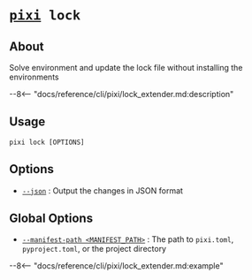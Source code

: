 # <code>[pixi](../pixi.md) lock</code>

## About
Solve environment and update the lock file without installing the environments

--8<-- "docs/reference/cli/pixi/lock_extender.md:description"

## Usage
```
pixi lock [OPTIONS]
```

## Options
- <a id="arg---json" href="#arg---json">`--json`</a>
:  Output the changes in JSON format

## Global Options
- <a id="arg---manifest-path" href="#arg---manifest-path">`--manifest-path <MANIFEST_PATH>`</a>
:  The path to `pixi.toml`, `pyproject.toml`, or the project directory

--8<-- "docs/reference/cli/pixi/lock_extender.md:example"

